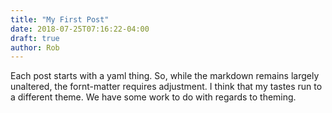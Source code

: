 ```yaml
---
title: "My First Post"
date: 2018-07-25T07:16:22-04:00
draft: true
author: Rob
---
```


Each post starts with a yaml thing. So, while the markdown remains
largely unaltered, the fornt-matter requires adjustment.  I think
that my tastes run to a different theme. We have some work to do
with regards to theming.

